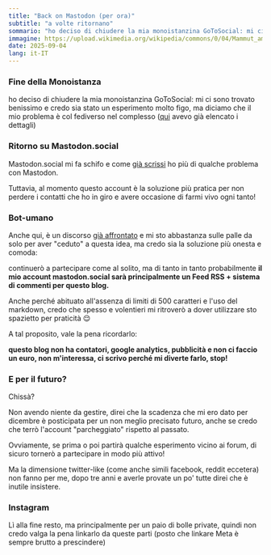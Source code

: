 ```yaml
---
title: "Back on Mastodon (per ora)"
subtitle: "a volte ritornano"
sommario: "ho deciso di chiudere la mia monoistanzina GoToSocial: mi ci sono trovato benissimo e credo sia stato un esperimento molto figo, ma diciamo che il mio problema è col fediverso nel complesso..."
immagine: https://upload.wikimedia.org/wikipedia/commons/0/04/Mammut_americanum_Sergiodlarosa.jpg
date: 2025-09-04
lang: it-IT
---
```


### Fine della Monoistanza

ho deciso di chiudere la mia monoistanzina GoToSocial: mi ci sono trovato benissimo e credo sia stato un esperimento molto figo, ma diciamo che il mio problema è col fediverso nel complesso ([qui](/posts/ita/scadenza-fediverso) avevo già elencato i dettagli) 

### Ritorno su Mastodon.social 

Mastodon.social mi fa schifo e come [già scrissi](/posts/ita/mastodon%20e%20fediverso/) ho più di qualche problema con Mastodon.

Tuttavia, al momento questo account è la soluzione più pratica per non perdere i contatti che ho in giro e avere occasione di farmi vivo ogni tanto!

### Bot-umano 

Anche qui, è un discorso [già affrontato](/posts/ita/fediverso-gram/) e mi sto abbastanza sulle palle da solo per aver "ceduto" a questa idea, ma credo sia la soluzione più onesta e comoda: 

continuerò a partecipare come al solito, ma di tanto in tanto probabilmente **il mio account mastodon.social sarà principalmente un Feed RSS + sistema di commenti per questo blog.**

Anche perché abituato all'assenza di limiti di 500 caratteri e l'uso del markdown, credo che spesso e volentieri mi ritroverò a dover utilizzare sto spazietto per praticità 😌

A tal proposito, vale la pena ricordarlo: 

**questo blog non ha contatori, google analytics, pubblicità e non ci faccio un euro, non m'interessa, ci scrivo perché mi diverte farlo, stop!**

### E per il futuro?

Chissà?

Non avendo niente da gestire, direi che la scadenza che mi ero dato per dicembre è posticipata per un non meglio precisato futuro, anche se credo che terrò l'account "parcheggiato" rispetto al passato.

Ovviamente, se prima o poi partirà qualche esperimento vicino ai forum, di sicuro tornerò a partecipare in modo più attivo!

Ma la dimensione twitter-like (come anche simili facebook, reddit eccetera) non fanno per me, dopo tre anni e averle provate un po' tutte direi che è inutile insistere.

### Instagram 

Lì alla fine resto, ma principalmente per un paio di bolle private, quindi non credo valga la pena linkarlo da queste parti (posto che linkare Meta è sempre brutto a prescindere)

<mastodon-comments host="mastodon.social" user="Xabacadabra" tootId=""></mastodon-comments>